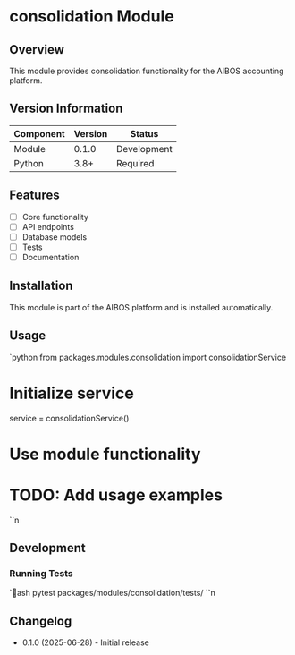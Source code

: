 ﻿# consolidation Module

## Overview

This module provides consolidation functionality for the AIBOS accounting platform.

## Version Information

| Component | Version | Status |
|-----------|---------|--------|
| Module | 0.1.0 | Development |
| Python | 3.8+ | Required |

## Features

- [ ] Core functionality
- [ ] API endpoints
- [ ] Database models
- [ ] Tests
- [ ] Documentation

## Installation

This module is part of the AIBOS platform and is installed automatically.

## Usage

`python
from packages.modules.consolidation import consolidationService

# Initialize service
service = consolidationService()

# Use module functionality
# TODO: Add usage examples
``n
## Development

### Running Tests

`ash
pytest packages/modules/consolidation/tests/
``n
## Changelog

- 0.1.0 (2025-06-28) - Initial release
